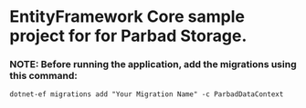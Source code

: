 # EntityFramework Core sample project for for Parbad Storage.

### NOTE: Before running the application, add the migrations using this command:

```
dotnet-ef migrations add "Your Migration Name" -c ParbadDataContext
```